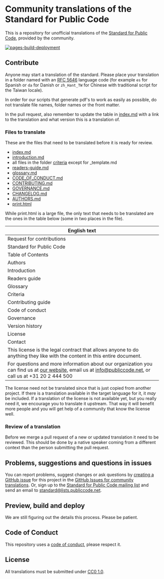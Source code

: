# Community translations of the Standard for Public Code

This is a repository for unofficial translations of the [Standard for Public Code](https://standard.publiccode.net), provided by the community.

[![pages-build-deployment](https://github.com/publiccodenet/community-translations-standard/actions/workflows/pages/pages-build-deployment/badge.svg)](https://github.com/publiccodenet/community-translations-standard/actions/workflows/pages/pages-build-deployment)

## Contribute

Anyone may start a translation of the standard.
Please place your translation in a folder named with an [RFC 5646](https://www.rfc-editor.org/info/rfc5646) language code (for example `es` for Spanish or `da` for Danish or `zh_Hant_TW` for Chinese with traditional script for the Taiwan locale).

In order for our scripts that generate pdf's to work as easily as possible, do not translate file names, folder names or the front matter.

In the pull request, also remember to update the table in [index.md](index.md) with a link to the translation and what version this is a translation of.

### Files to translate

These are the files that need to be translated before it is ready for review.

- [index.md](https://github.com/publiccodenet/standard/blob/main/index.md)
- [introduction.md](https://github.com/publiccodenet/standard/blob/main/introduction.md)
- all files in the folder [criteria](https://github.com/publiccodenet/standard/tree/main/criteria) except for _template.md
- [readers-guide.md](https://github.com/publiccodenet/standard/blob/main/readers-guide.md)
- [glossary.md](https://github.com/publiccodenet/standard/blob/main/glossary.md)
- [CODE_OF_CONDUCT.md](https://github.com/publiccodenet/standard/blob/main/CODE_OF_CONDUCT.md)
- [CONTRIBUTING.md](https://github.com/publiccodenet/standard/blob/main/CONTRIBUTING.md)
- [GOVERNANCE.md](https://github.com/publiccodenet/standard/blob/main/GOVERNANCE.md)
- [CHANGELOG.md](https://github.com/publiccodenet/standard/blob/main/CHANGELOG.md)
- [AUTHORS.md](https://github.com/publiccodenet/standard/blob/main/AUTHORS.md)
- [print.html](https://github.com/publiccodenet/standard/blob/main/print.html)

While print.html is a large file, the only text that needs to be translated are the ones in the table below (some in two places in the file).

| English text |
|-|
| Request for contributions |
| Standard for Public Code |
| Table of Contents |
| Authors | 
| Introduction |
| Readers guide |
| Glossary |
| Criteria |
| Contributing guide |
| Code of conduct |
| Governance |
| Version history |
| License |
| Contact |
| This license is the legal contract that allows anyone to do anything they like with the content in this entire document. |
| For questions and more information about our organization you can find us at <a href="https://publiccode.net">our website</a>, email us at info@publiccode.net, or call us at +31 20 2 444 500 |

The license need not be translated since that is just copied from another project.
If there is a translation available in the target language for it, it *may* be included.
If a translation of the license is not available yet, but you really need it, we encourage you to translate it upstream.
That way it will benefit more people and you will get help of a community that know the license well.

### Review of a translation

Before we merge a pull request of a new or updated translation it need to be reviewed.
This should be done by a native speaker coming from a different context than the person submitting the pull request.

## Problems, suggestions and questions in issues

You can report problems, suggest changes or ask questions by [creating a GitHub issue](https://help.github.com/articles/creating-an-issue/) for this project in the [GitHub Issues for community translations](https://github.com/publiccodenet/community-translations-standard/issues).
Or, sign up to the [Standard for Public Code mailing list](https://lists.publiccode.net/mailman/postorius/lists/standard.lists.publiccode.net/) and send an email to [standard@lists.publiccode.net](mailto:standard@lists.publiccode.net).

## Preview, build and deploy

We are still figuring out the details this process. Please be patient.

## Code of Conduct

This repository uses a [code of conduct](CODE_OF_CONDUCT.md), please respect it.

## License

All translations must be submitted under [CC0 1.0](LICENSE).
